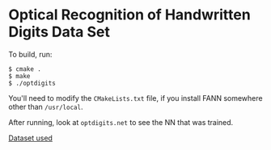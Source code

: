 # Optical Recognition of Handwritten Digits Data Set 

To build, run:

```
$ cmake .
$ make
$ ./optdigits
```
You'll need to modify the `CMakeLists.txt` file, if you install FANN somewhere other than `/usr/local`.

After running, look at `optdigits.net` to see the NN that was trained.

[Dataset used](https://archive.ics.uci.edu/ml/datasets/Optical+Recognition+of+Handwritten+Digits)
